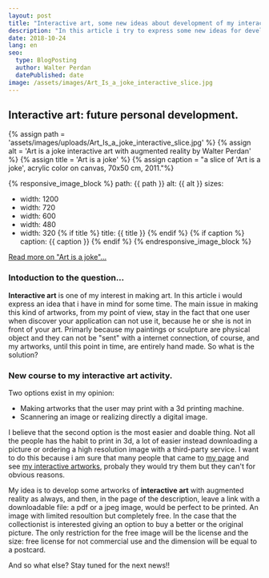 ```yaml
---
layout: post
title: "Interactive art, some new ideas about development of my interactive artworks by Walter Perdan"
description: "In this article i try to express some new ideas for developing new artworks of interactive art. Read more in the written text."
date: 2018-10-24
lang: en
seo:
  type: BlogPosting
  author: Walter Perdan
  datePublished: date
image: /assets/images/Art_Is_a_joke_interactive_slice.jpg
---
```

## Interactive art: future personal development.

{% assign path = 'assets/images/uploads/Art_Is_a_joke_interactive_slice.jpg' %}
{% assign alt = 'Art is a joke interactive art with augmented reality by Walter Perdan' %}
{% assign title = 'Art is a joke' %}
{% assign caption = "a slice of 'Art is a joke', acrylic color on canvas, 70x50 cm, 2011."%}


{% responsive_image_block %}
  path: {{ path }}
  alt: {{ alt }}
  sizes:
   - width: 1200
   - width: 720
   - width: 600
   - width: 480
   - width: 320
  {% if title %}
  title: {{ title }}
  {% endif %}
  {% if caption %}
  caption: {{ caption }}
  {% endif %}
{% endresponsive_image_block %}

<a href="https://www.walterperdan.com/en/artworks/painting/2018/painting/artisajoke-abstract-painting">Read more on "Art is a joke"...</a>

### Intoduction to the question...

**Interactive art** is one of my interest in making art.
In this article i would express an idea that i have in mind for some time.
The main issue in making this kind of artworks, from my point of view, stay in the fact that
one user when discover your application can not use it, because he or she is not in front of
your art. Primarly because my paintings or sculpture are physical object and they can
not be "sent" with a internet connection, of course, and my artworks, until this point
in time, are entirely hand made. So what is the solution?

### New course to my interactive art activity.

Two options exist in my opinion:

- Making artworks that the user may print with a 3d printing machine.
- Scannering an image or realizing directly a digital image.

I believe that the second option is the most easier and doable thing. Not all the people has the habit to print in 3d,
a lot of easier instead downloading a picture or ordering a high resolution image with a third-party service.
I want to do this because i am sure that many people that came to [my page][962b4ab5] and see [my interactive artworks](/interactivity), probaly they would try them but they can't for obvious reasons.

My idea is to develop some artworks of **interactive art** with augmented reality as always, and then, in the page of the description, leave a link with a downloadable file: a pdf or a jpeg image, would be perfect to be printed. An image with limited resoultion but completely free. In the case that the collectionist is interested giving an option to buy a better or the original picture. The only restriction for the free image will be the license and the size:
free license for not commercial use and the dimension will be equal to a postcard.

  [962b4ab5]: https://www.walterperdan.com/en/new-media/augmented-reality "personal augmented reality page"

And so what else? Stay tuned for the next news!!
